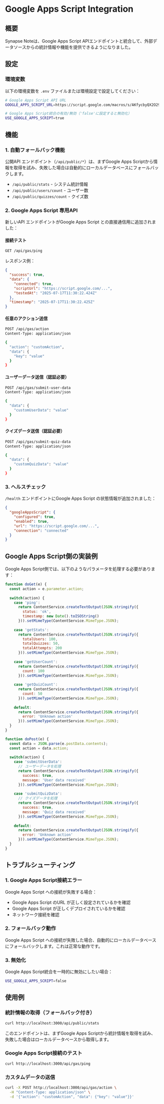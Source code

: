 # Google Apps Script Integration

## 概要

Synapse Noteは、Google Apps Script APIエンドポイントと統合して、外部データソースからの統計情報や機能を提供できるようになりました。

## 設定

### 環境変数

以下の環境変数を `.env` ファイルまたは環境設定で設定してください：

```bash
# Google Apps Script API URL
GOOGLE_APPS_SCRIPT_URL=https://script.google.com/macros/s/AKfycbyQX2O29UD5hJqNOsmoyxXDdPaTX0ZGmfUuwdmUXpps6Gk9zSBEpO80spmN_lnMIegqpg/exec

# Google Apps Script統合の有効/無効（'false'に設定すると無効化）
USE_GOOGLE_APPS_SCRIPT=true
```

## 機能

### 1. 自動フォールバック機能

公開API エンドポイント（`/api/public/*`）は、まずGoogle Apps Scriptから情報を取得を試み、失敗した場合は自動的にローカルデータベースにフォールバックします。

- `/api/public/stats` - システム統計情報
- `/api/public/users/count` - ユーザー数
- `/api/public/quizzes/count` - クイズ数

### 2. Google Apps Script 専用API

新しいAPI エンドポイントがGoogle Apps Script との直接通信用に追加されました：

#### 接続テスト
```bash
GET /api/gas/ping
```

レスポンス例：
```json
{
  "success": true,
  "data": {
    "connected": true,
    "scriptUrl": "https://script.google.com/...",
    "testedAt": "2025-07-17T11:30:22.424Z"
  },
  "timestamp": "2025-07-17T11:30:22.425Z"
}
```

#### 任意のアクション送信
```bash
POST /api/gas/action
Content-Type: application/json

{
  "action": "customAction",
  "data": {
    "key": "value"
  }
}
```

#### ユーザーデータ送信（認証必要）
```bash
POST /api/gas/submit-user-data
Content-Type: application/json

{
  "data": {
    "customUserData": "value"
  }
}
```

#### クイズデータ送信（認証必要）
```bash
POST /api/gas/submit-quiz-data
Content-Type: application/json

{
  "data": {
    "customQuizData": "value"
  }
}
```

### 3. ヘルスチェック

`/health` エンドポイントにGoogle Apps Script の状態情報が追加されました：

```json
{
  "googleAppsScript": {
    "configured": true,
    "enabled": true,
    "url": "https://script.google.com/...",
    "connection": "connected"
  }
}
```

## Google Apps Script側の実装例

Google Apps Script側では、以下のようなパラメータを処理する必要があります：

```javascript
function doGet(e) {
  const action = e.parameter.action;
  
  switch(action) {
    case 'ping':
      return ContentService.createTextOutput(JSON.stringify({
        status: 'ok',
        timestamp: new Date().toISOString()
      })).setMimeType(ContentService.MimeType.JSON);
      
    case 'getStats':
      return ContentService.createTextOutput(JSON.stringify({
        totalUsers: 100,
        totalQuizzes: 50,
        totalAttempts: 200
      })).setMimeType(ContentService.MimeType.JSON);
      
    case 'getUserCount':
      return ContentService.createTextOutput(JSON.stringify({
        count: 100
      })).setMimeType(ContentService.MimeType.JSON);
      
    case 'getQuizCount':
      return ContentService.createTextOutput(JSON.stringify({
        count: 50
      })).setMimeType(ContentService.MimeType.JSON);
      
    default:
      return ContentService.createTextOutput(JSON.stringify({
        error: 'Unknown action'
      })).setMimeType(ContentService.MimeType.JSON);
  }
}

function doPost(e) {
  const data = JSON.parse(e.postData.contents);
  const action = data.action;
  
  switch(action) {
    case 'submitUserData':
      // ユーザーデータを処理
      return ContentService.createTextOutput(JSON.stringify({
        success: true,
        message: 'User data received'
      })).setMimeType(ContentService.MimeType.JSON);
      
    case 'submitQuizData':
      // クイズデータを処理
      return ContentService.createTextOutput(JSON.stringify({
        success: true,
        message: 'Quiz data received'
      })).setMimeType(ContentService.MimeType.JSON);
      
    default:
      return ContentService.createTextOutput(JSON.stringify({
        error: 'Unknown action'
      })).setMimeType(ContentService.MimeType.JSON);
  }
}
```

## トラブルシューティング

### 1. Google Apps Script接続エラー

Google Apps Script への接続が失敗する場合：

- Google Apps Script のURL が正しく設定されているかを確認
- Google Apps Script が正しくデプロイされているかを確認
- ネットワーク接続を確認

### 2. フォールバック動作

Google Apps Script への接続が失敗した場合、自動的にローカルデータベースにフォールバックします。これは正常な動作です。

### 3. 無効化

Google Apps Script統合を一時的に無効にしたい場合：

```bash
USE_GOOGLE_APPS_SCRIPT=false
```

## 使用例

### 統計情報の取得（フォールバック付き）

```bash
curl http://localhost:3000/api/public/stats
```

このエンドポイントは、まずGoogle Apps Scriptから統計情報を取得を試み、失敗した場合はローカルデータベースから取得します。

### Google Apps Script接続のテスト

```bash
curl http://localhost:3000/api/gas/ping
```

### カスタムデータの送信

```bash
curl -X POST http://localhost:3000/api/gas/action \
  -H "Content-Type: application/json" \
  -d '{"action": "customAction", "data": {"key": "value"}}'
```